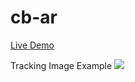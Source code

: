 # cb-ar

[Live Demo](https://vinny-888.github.io/cb-ar/)

Tracking Image Example
![](https://raw.githubusercontent.com/vinny-888/cb-ar/main/marker_example.png)
